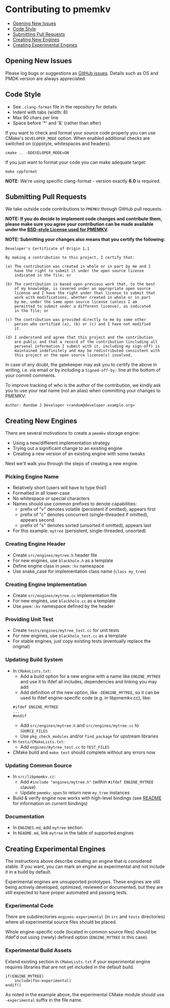 # Contributing to pmemkv

<ul>
<li><a href="#issues">Opening New Issues</a></li>
<li><a href="#style">Code Style</a></li>
<li><a href="#pull_requests">Submitting Pull Requests</a></li>
<li><a href="#engines">Creating New Engines</a></li>
<li><a href="#experimental">Creating Experimental Engines</a></li>
</ul>

<a name="issues"></a>

Opening New Issues
------------------

Please log bugs or suggestions as [GitHub issues](https://github.com/pmem/pmemkv/issues).
Details such as OS and PMDK version are always appreciated.

<a name="style"></a>

Code Style
----------

* See `.clang-format` file in the repository for details
* Indent with tabs (width: 8)
* Max 90 chars per line
* Space before '*' and '&' (rather than after)

If you want to check and format your source code properly you can use CMake's `DEVELOPER_MODE`
option. When enabled additional checks are switched on (cppstyle, whitespaces and headers).

```
cmake .. -DDEVELOPER_MODE=ON
```

If you just want to format your code you can make adequate target:
```
make cppformat
```

**NOTE**: We're using specific clang-format - version exactly **6.0** is required.

<a name="pull_requests"></a>

Submitting Pull Requests
------------------------

We take outside code contributions to `PMEMKV` through GitHub pull requests.

**NOTE: If you do decide to implement code changes and contribute them,
please make sure you agree your contribution can be made available under the
[BSD-style License used for PMEMKV](https://github.com/pmem/pmemkv/blob/master/LICENSE).**

**NOTE: Submitting your changes also means that you certify the following:**

```
Developer's Certificate of Origin 1.1

By making a contribution to this project, I certify that:

(a) The contribution was created in whole or in part by me and I
    have the right to submit it under the open source license
    indicated in the file; or

(b) The contribution is based upon previous work that, to the best
    of my knowledge, is covered under an appropriate open source
    license and I have the right under that license to submit that
    work with modifications, whether created in whole or in part
    by me, under the same open source license (unless I am
    permitted to submit under a different license), as indicated
    in the file; or

(c) The contribution was provided directly to me by some other
    person who certified (a), (b) or (c) and I have not modified
    it.

(d) I understand and agree that this project and the contribution
    are public and that a record of the contribution (including all
    personal information I submit with it, including my sign-off) is
    maintained indefinitely and may be redistributed consistent with
    this project or the open source license(s) involved.
```

In case of any doubt, the gatekeeper may ask you to certify the above in writing,
i.e. via email or by including a `Signed-off-by:` line at the bottom
of your commit comments.

To improve tracking of who is the author of the contribution, we kindly ask you
to use your real name (not an alias) when committing your changes to PMEMKV:
```
Author: Random J Developer <random@developer.example.org>
```

<a name="engines"></a>

Creating New Engines
--------------------

There are several motivations to create a `pmemkv` storage engine:

* Using a new/different implementation strategy
* Trying out a significant change to an existing engine
* Creating a new version of an existing engine with some tweaks

Next we'll walk you through the steps of creating a new engine.

### Picking Engine Name

* Relatively short (users will have to type this!)
* Formatted in all lower-case
* No whitespace or special characters
* Names should use common prefixes to denote capabilities:
  - prefix of "v" denotes volatile (persistent if omitted), appears first
  - prefix of "c" denotes concurrent (single-threaded if omitted), appears second
  - prefix of "s" denotes sorted (unsorted if omitted), appears last
* For this example: `mytree` (persistent, single-threaded, unsorted)

### Creating Engine Header

* Create `src/engines/mytree.h` header file
* For new engines, use `blackhole.h` as a template
* Define engine class in `pmem::kv` namespace
* Use snake_case for implementation class name (`class my_tree`)

### Creating Engine Implementation

* Create `src/engines/mytree.cc` implementation file
* For new engines, use `blackhole.cc` as a template
* Use `pmem::kv` namespace defined by the header

### Providing Unit Test

* Create `tests/engines/mytree_test.cc` for unit tests
* For new engines, use `blackhole_test.cc` as a template
* For stable engines, just copy existing tests (eventually replace the original)

### Updating Build System

* In `CMakeLists.txt`:
    * Add a build option for a new engine with a name like `ENGINE_MYTREE`
    and use it to ifdef all includes, dependencies and linking you may add
    * Add definition of the new option, like `-DENGINE_MYTREE`, so it can
    be used to ifdef engine-specific code (e.g. in libpmemkv.cc), like:
    ```
    #ifdef ENGINE_MYTREE
    ...
    #endif
    ```
    * Add `src/engines/mytree.h` and `src/engines/mytree.cc` to `SOURCE_FILES`
    * Use `pkg_check_modules` and/or `find_package` for upstream libraries
* In `tests/CMakeLists.txt`:
    * Add `engines/mytree_test.cc` to `TEST_FILES`
* CMake build and `make test` should complete without any errors now

### Updating Common Source

* In `src/libpmemkv.cc`:
    * Add `#include "engines/mytree.h"` (within `#ifdef ENGINE_MYTREE` clause)
    * Update `pmemkv_open` to return new `my_tree` instances
* Build & verify engine now works with high-level bindings (see [README](https://github.com/pmem/pmemkv#bindings) for information on current bindings)

### Documentation

* In `ENGINES.md`, add `mytree` section
* In `README.md`, link `mytree` in the table of supported engines

<a name="experimental"></a>

Creating Experimental Engines
-----------------------------

The instructions above describe creating an engine that is considered stable. If you want,
you can mark an engine as experimental and not include it in a build by default.

Experimental engines are unsupported prototypes. These engines are still being actively
developed, optimized, reviewed or documented, but they are still expected to have proper
automated and passing tests.

### Experimental Code

There are subdirectories `engines-experimental` (in `src` and `tests` directories) where all
experimental source files should be placed.

Whole engine-specific code (located in common source files) should be ifdef'd out using
(newly) defined option (`ENGINE_MYTREE` in this case).

### Experimental Build Assets

Extend existing section in `CMakeLists.txt` if your experimental engine requires libraries that
are not yet included in the default build.

```
if(ENGINE_MYTREE)
    include(foo-experimental)
endif()
```

As noted in the example above, the experimental CMake module should use `-experimental` suffix
in the file name.
